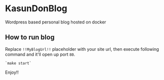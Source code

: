 # KasunDonBlog
Wordpress based personal blog hosted on docker

## How to run blog
Replace `!!MyBlogUrl!!` placeholder with your site url, then execute following command and it'll open up port `80`.

    `make start`


Enjoy!!